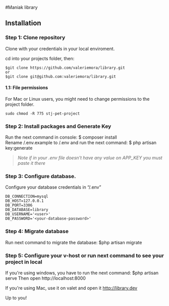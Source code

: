 #Maniak library

## Installation


### Step 1: Clone repository
Clone with your credentials in your local enviroment.

cd into your projects folder, then:

    $git clone https://github.com/valeriemora/library.git
    or
    $git clone git@github.com:valeriemora/library.git

#### 1.1: File permissions
For Mac or Linux users, you might need to change permissions to the project folder.

    sudo chmod -R 775 stj-pet-project

### Step 2: Install packages and Generate Key
Run the next command in console:
	 $ composer install   
Rename /.env.example to /.env and run the next command:
	 $ php artisan key:generate

>_Note if in your .env file doesn't have any value on APP_KEY you must paste it there_

### Step 3: Configure database.
Configure your database credentials in “/.env”

	DB_CONNECTION=mysql
	DB_HOST=127.0.0.1
	DB_PORT=3306
	DB_DATABASE=library
	DB_USERNAME='<user>'
	DB_PASSWORD='<your-database-password>'

### Step 4: Migrate database
Run next command to migrate the database:
	$php artisan migrate


### Step 5: Configure your v-host or run next command to see your project in local
If you're using windows, you have to run the next command:
	$php artisan serve
Then open http://localhost:8000

If you're using Mac, use it on valet and open it http://library.dev

Up to you!
